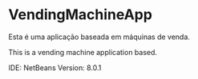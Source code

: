# VendingMachineApp
Esta é uma aplicação baseada em máquinas de venda.

This is a vending machine application based.

IDE: NetBeans
Version: 8.0.1
